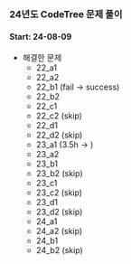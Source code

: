### 24년도 CodeTree 문제 풀이

#### Start:  24-08-09

- 해결한 문제
  - 22_a1
  - 22_a2
  - 22_b1 (fail -> success)
  - 22_b2
  - 22_c1
  - 22_c2 (skip)
  - 22_d1
  - 22_d2 (skip)
  - 23_a1 (3.5h -> )
  - 23_a2
  - 23_b1
  - 23_b2 (skip)
  - 23_c1
  - 23_c2 (skip)
  - 23_d1
  - 23_d2 (skip)
  - 24_a1
  - 24_a2 (skip)
  - 24_b1
  - 24_b2 (skip)